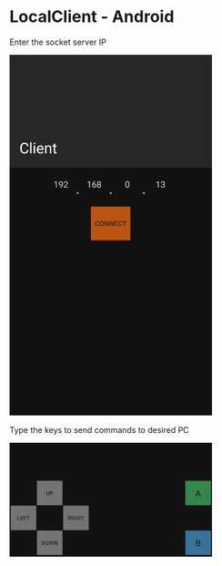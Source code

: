 # LocalClient - Android
 
Enter the socket server IP

![Main](readmeImages/main.png)

Type the keys to send commands to desired PC

<img src="readmeImages/gameController.png" height="200">
